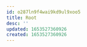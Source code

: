 ```yaml
---
id: o287ln9f4wai9kd9ul9xoo5
title: Root
desc: ''
updated: 1653527360926
created: 1653527360926
---
```


